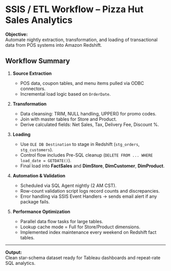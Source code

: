 # SSIS / ETL Workflow – Pizza Hut Sales Analytics

**Objective:**  
Automate nightly extraction, transformation, and loading of transactional data from POS systems into Amazon Redshift.

## Workflow Summary
1. **Source Extraction**
   - POS data, coupon tables, and menu items pulled via ODBC connectors.
   - Incremental load logic based on `OrderDate`.

2. **Transformation**
   - Data cleansing: TRIM, NULL handling, UPPER() for promo codes.
   - Join with master tables for Store and Product.
   - Derive calculated fields: Net Sales, Tax, Delivery Fee, Discount %.

3. **Loading**
   - Use `OLE DB Destination` to stage in Redshift (`stg_orders`, `stg_customers`).
   - Control flow includes Pre-SQL cleanup (`DELETE FROM ... WHERE load_date = GETDATE()`).
   - Final load into **FactSales** and **DimStore**, **DimCustomer**, **DimProduct**.

4. **Automation & Validation**
   - Scheduled via SQL Agent nightly (2 AM CST).
   - Row-count validation script logs record counts and discrepancies.
   - Error handling via SSIS Event Handlers → sends email alert if any package fails.

5. **Performance Optimization**
   - Parallel data flow tasks for large tables.
   - Lookup cache mode = Full for Store/Product dimensions.
   - Implemented index maintenance every weekend on Redshift fact tables.

---

**Output:**  
Clean star-schema dataset ready for Tableau dashboards and repeat-rate SQL analytics.
